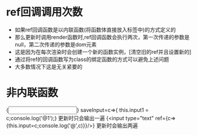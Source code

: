# ref回调调用次数
* 如果ref回调函数是以内联函数(将函数体直接放入标签中)的方式定义的
* 那么更新时调用render函数时,ref回调函数会执行两次，第一次传递的参数是null，第二次传递的参数是dom元素 
* 这是因为在每次渲染时会创建一个新的函数实例，[清空旧的ref并且设置新的]
* 通过将ref的回调函数写为class的绑定函数的方式可以避免上述问题
* 大多数情况下这是无关紧要的

# 非内联函数
{<input type="text" ref={this.saveInput} />}
saveInput=c=>{ this.input1 = c;console.log('@1');}
更新时只会输出一遍
{<input type="text" ref={c=>{this.input=c;console.log('@',c)}}/>}
更新时会输出两遍


